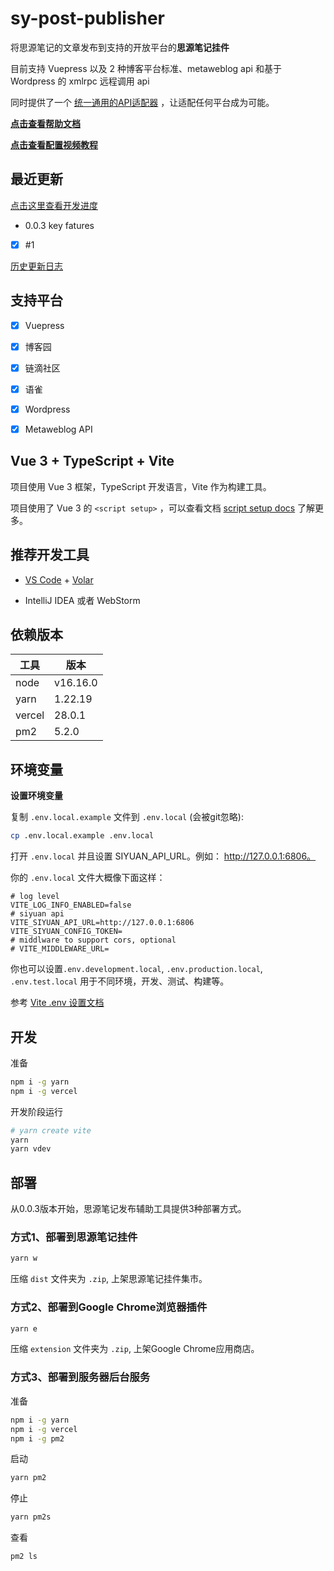 # sy-post-publisher

将思源笔记的文章发布到支持的开放平台的**思源笔记挂件**

目前支持 Vuepress 以及 2 种博客平台标准、metaweblog api 和基于 Wordpress 的 xmlrpc 远程调用 api

同时提供了一个 [统一通用的API适配器](https://github.com/terwer/src-sy-post-publisher/blob/main/src/lib/api.ts)
，让适配任何平台成为可能。

**[点击查看帮助文档]()**

**[点击查看配置视频教程]()**

## 最近更新

[点击这里查看开发进度](https://github.com/users/terwer/projects/1/views/1)

- 0.0.3 key fatures

- [X] #1

[历史更新日志](Changelog.md)

## 支持平台

* [X] Vuepress

* [X] 博客园

* [X] 链滴社区

* [X] 语雀

* [X] Wordpress

* [X] Metaweblog API

## Vue 3 + TypeScript + Vite

项目使用 Vue 3 框架，TypeScript 开发语言，Vite 作为构建工具。

项目使用了 Vue 3 的 `<script setup>`
，可以查看文档 [script setup docs](https://v3.vuejs.org/api/sfc-script-setup.html#sfc-script-setup) 了解更多。

## 推荐开发工具

* [VS Code](https://code.visualstudio.com/) + [Volar](https://marketplace.visualstudio.com/items?itemName=Vue.volar)

* IntelliJ IDEA 或者 WebStorm

## 依赖版本

| 工具     | 版本       |
|--------|----------|
| node   | v16.16.0 |
| yarn   | 1.22.19  |
| vercel | 28.0.1   |
| pm2    | 5.2.0    |

## 环境变量

**设置环境变量**

复制 `.env.local.example` 文件到 `.env.local` (会被git忽略):

```bash
cp .env.local.example .env.local
```

打开 `.env.local` 并且设置 SIYUAN_API_URL。例如：
http://127.0.0.1:6806。

你的 `.env.local` 文件大概像下面这样：

```properties
# log level
VITE_LOG_INFO_ENABLED=false
# siyuan api
VITE_SIYUAN_API_URL=http://127.0.0.1:6806
VITE_SIYUAN_CONFIG_TOKEN=
# middlware to support cors, optional
# VITE_MIDDLEWARE_URL=
```

你也可以设置`.env.development.local`, `.env.production.local`, `.env.test.local` 用于不同环境，开发、测试、构建等。

参考 [Vite .env 设置文档](https://cn.vitejs.dev/guide/env-and-mode.html#env-files)

## 开发

准备

```bash
npm i -g yarn
npm i -g vercel
```

开发阶段运行

```bash
# yarn create vite
yarn
yarn vdev
```

## 部署

从0.0.3版本开始，思源笔记发布辅助工具提供3种部署方式。

### 方式1、部署到思源笔记挂件

```bash
yarn w
```

压缩 `dist` 文件夹为 `.zip`, 上架思源笔记挂件集市。

### 方式2、部署到Google Chrome浏览器插件

```bash
yarn e
```

压缩 `extension` 文件夹为 `.zip`, 上架Google Chrome应用商店。

### 方式3、部署到服务器后台服务

准备

```bash
npm i -g yarn
npm i -g vercel
npm i -g pm2
```

启动

```bash
yarn pm2
```

停止

```bash
yarn pm2s
```

查看

```bash
pm2 ls
```